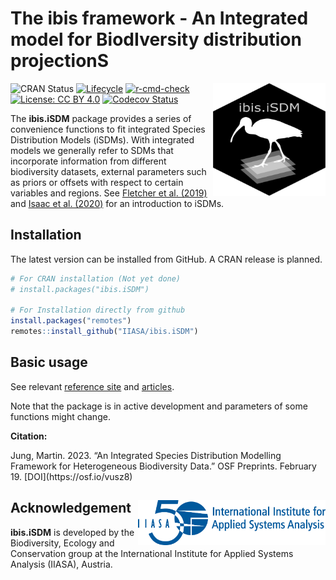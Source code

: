 
<!-- README.md is generated from README.Rmd. Please use this file for any edits -->

# The ibis framework - An **I**ntegrated model for **B**iod**I**versity distribution projection**S**

<img align="right" src="vignettes/figures/logo.png" alt="logo" width="180" height = "180">

<!-- https://shields.io/  For Badges later -->
<!-- badges: start -->

![CRAN Status](https://www.r-pkg.org/badges/version/ibis.iSDM)
[![Lifecycle](https://img.shields.io/badge/lifecycle-experimental-orange.svg)](https://lifecycle.r-lib.org/articles/stages.html#experimental)
[![r-cmd-check](https://github.com/iiasa/ibis.iSDM/actions/workflows/R-CMD-check.yaml/badge.svg)](https://github.com/iiasa/ibis.iSDM/actions/workflows/R-CMD-check.yaml)
[![License: CC BY
4.0](https://img.shields.io/badge/license-CC%20BY%204.0-blue.svg)](https://creativecommons.org/licenses/by/4.0/)
[![Codecov
Status](https://codecov.io/gh/iiasa/ibis.iSDM/branch/master/graph/badge.svg)](https://app.codecov.io/gh/iiasa/ibis.iSDM?branch=master)
<!-- badges: end -->

The **ibis.iSDM** package provides a series of convenience functions to
fit integrated Species Distribution Models (iSDMs). With integrated
models we generally refer to SDMs that incorporate information from
different biodiversity datasets, external parameters such as priors or
offsets with respect to certain variables and regions. See [Fletcher et
al. (2019)](https://doi.org/10.1002/ecy.2710) and [Isaac et
al. (2020)](https://linkinghub.elsevier.com/retrieve/pii/S0169534719302551)
for an introduction to iSDMs.

## Installation

The latest version can be installed from GitHub. A CRAN release is
planned.

``` r
# For CRAN installation (Not yet done)
# install.packages("ibis.iSDM")

# For Installation directly from github
install.packages("remotes")
remotes::install_github("IIASA/ibis.iSDM")
```

## Basic usage

See relevant [reference site](https://iiasa.github.io/ibis.iSDM/) and
[articles](https://iiasa.github.io/ibis.iSDM/articles/01_train_simple_model.html).

Note that the package is in active development and parameters of some
functions might change.

**Citation:**
<summary>
Jung, Martin. 2023. “An Integrated Species Distribution Modelling
Framework for Heterogeneous Biodiversity Data.” OSF Preprints. February
19. [DOI](https://osf.io/vusz8)
</summary>

## Acknowledgement <a href="https://iiasa.ac.at"><img src="vignettes/figures/IIASA-50_blue.png" alt="IIASA" align="right" width="300"/></a>

**ibis.iSDM** is developed by the Biodiversity, Ecology and Conservation
group at the International Institute for Applied Systems Analysis
(IIASA), Austria.

<!-- get_contributors(org = "IIASA", repo = "ibis.iSDM") -->

